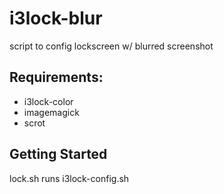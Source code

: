 # i3lock-blur

script to config lockscreen w/ blurred screenshot

## Requirements:

* i3lock-color
* imagemagick
* scrot

## Getting Started

lock.sh runs i3lock-config.sh
